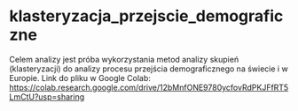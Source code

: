 # klasteryzacja_przejscie_demograficzne
Celem analizy jest próba wykorzystania metod analizy skupień (klasteryzacji) do analizy procesu przejścia demograficznego na świecie i w Europie.
Link do pliku w Google Colab:
https://colab.research.google.com/drive/12bMnfONE9780ycfovRdPKJFfRT5LmCtU?usp=sharing
